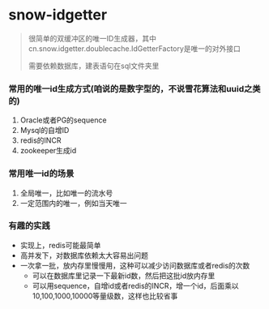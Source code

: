 # snow-idgetter

> 很简单的双缓冲区的唯一ID生成器，其中cn.snow.idgetter.doublecache.IdGetterFactory是唯一的对外接口
>
> 需要依赖数据库，建表语句在sql文件夹里

### 常用的唯一id生成方式(咱说的是数字型的，不说雪花算法和uuid之类的)

1. Oracle或者PG的sequence
2. Mysql的自增ID
3. redis的INCR
4. zookeeper生成id

### 常用唯一id的场景

1. 全局唯一，比如唯一的流水号
2. 一定范围内的唯一，例如当天唯一

### 有趣的实践

- 实现上，redis可能最简单
- 高并发下，对数据库依赖太大容易出问题
- 一次拿一批，放内存里慢慢用，这种可以减少访问数据库或者redis的次数
  - 可以在数据库里记录一下最新id数，然后把这批id放内存里
  - 可以用sequence，自增id或者redis的INCR，增一个id，后面乘以10,100,1000,10000等量级数，这样也比较省事
